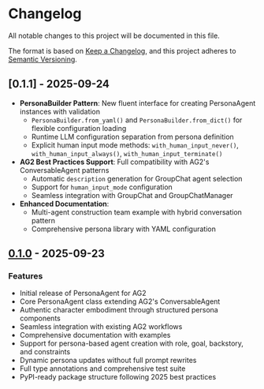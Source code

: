 # Changelog

All notable changes to this project will be documented in this file.

The format is based on [Keep a Changelog](https://keepachangelog.com/en/1.0.0/),
and this project adheres to [Semantic Versioning](https://semver.org/spec/v2.0.0.html).

## [0.1.1] - 2025-09-24

- **PersonaBuilder Pattern**: New fluent interface for creating PersonaAgent instances with validation
  - `PersonaBuilder.from_yaml()` and `PersonaBuilder.from_dict()` for flexible configuration loading
  - Runtime LLM configuration separation from persona definition
  - Explicit human input mode methods: `with_human_input_never()`, `with_human_input_always()`, `with_human_input_terminate()`
- **AG2 Best Practices Support**: Full compatibility with AG2's ConversableAgent patterns
  - Automatic `description` generation for GroupChat agent selection
  - Support for `human_input_mode` configuration
  - Seamless integration with GroupChat and GroupChatManager
- **Enhanced Documentation**:
  - Multi-agent construction team example with hybrid conversation pattern
  - Comprehensive persona library with YAML configuration

## [0.1.0] - 2025-09-23

### Features
- Initial release of PersonaAgent for AG2
- Core PersonaAgent class extending AG2's ConversableAgent
- Authentic character embodiment through structured persona components
- Seamless integration with existing AG2 workflows
- Comprehensive documentation with examples
- Support for persona-based agent creation with role, goal, backstory, and constraints
- Dynamic persona updates without full prompt rewrites
- Full type annotations and comprehensive test suite
- PyPI-ready package structure following 2025 best practices

[Unreleased]: https://github.com/rsnodgrass/ag2-persona-agent/compare/v0.1.0...HEAD
[0.1.0]: https://github.com/rsnodgrass/ag2-persona-agent/releases/tag/v0.1.0
